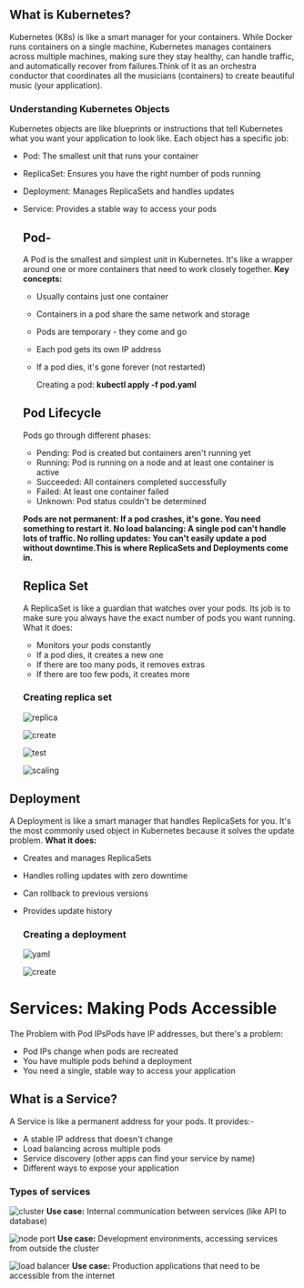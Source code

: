 ## What is Kubernetes?
Kubernetes (K8s) is like a smart manager for your containers. While Docker runs containers on a single machine, Kubernetes manages containers across multiple machines, making sure they stay healthy, can handle traffic, and automatically recover from failures.Think of it as an orchestra conductor that coordinates all the musicians (containers) to create beautiful music (your application).
### Understanding Kubernetes Objects
Kubernetes objects are like blueprints or instructions that tell Kubernetes what you want your application to look like. 
Each object has a specific job:
- Pod: The smallest unit that runs your container
- ReplicaSet: Ensures you have the right number of pods running
- Deployment: Manages ReplicaSets and handles updates
- Service: Provides a stable way to access your pods
  ## Pod-
  A Pod is the smallest and simplest unit in Kubernetes. It's like a wrapper around one or more containers that need to work closely together.
  **Key concepts:**
  - Usually contains just one container
  - Containers in a pod share the same network and storage
  - Pods are temporary - they come and go
  - Each pod gets its own IP address
  - If a pod dies, it's gone forever (not restarted)

    Creating a pod:
    **kubectl apply -f pod.yaml**

  ## Pod Lifecycle
  Pods go through different phases:
  - Pending: Pod is created but containers aren't running yet
  - Running: Pod is running on a node and at least one container is active
  - Succeeded: All containers completed successfully
  - Failed: At least one container failed
  - Unknown: Pod status couldn't be determined

  **Pods are not permanent: If a pod crashes, it's gone. You need something to restart it. No load balancing: A single pod can't handle lots of traffic. No rolling updates: You can't easily update a pod without downtime.This is where ReplicaSets and Deployments come in.**
  ## Replica Set
    A ReplicaSet is like a guardian that watches over your pods. Its job is to make sure you always have the exact number of pods you want running.
  What it does:
  - Monitors your pods constantly
  - If a pod dies, it creates a new one
  - If there are too many pods, it removes extras
  - If there are too few pods, it creates more
   ### Creating replica set
   ![replica](image/replica.png)
  
   ![create](image/pic.png)
  
   ![test](image/testreplica.png)
  
   ![scaling](image/scalingreplica.png)
## Deployment
A Deployment is like a smart manager that handles ReplicaSets for you. It's the most commonly used object in Kubernetes because it solves the update problem.
**What it does:**
- Creates and manages ReplicaSets
- Handles rolling updates with zero downtime
- Can rollback to previous versions
- Provides update history
  ### Creating a deployment
  ![yaml](image/deployment_yaml.png)
  
  ![create](image/createdeployment.png)

# Services: Making Pods Accessible
The Problem with Pod IPsPods have IP addresses, but there's a problem:
- Pod IPs change when pods are recreated
- You have multiple pods behind a deployment
- You need a single, stable way to access your application
## What is a Service?
A Service is like a permanent address for your pods. It provides:- 
- A stable IP address that doesn't change
- Load balancing across multiple pods
- Service discovery (other apps can find your service by name)
- Different ways to expose your application
### Types of services
 ![cluster](image/cluster.png)
 **Use case:** Internal communication between services (like API to database)

 ![node port](image/node.png)
 **Use case:** Development environments, accessing services from outside the cluster

 ![load balancer](image/load.png)
 **Use case:** Production applications that need to be accessible from the internet

